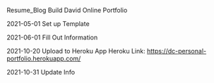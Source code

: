 <!--
 * @Author: BDFD
 * @Date: 2021-10-20 12:23:10
 * @LastEditTime: 2021-11-02 22:05:48
 * @LastEditors: BDFD
 * @Description: In User Settings Edit
 * @FilePath: \Project1.1_David-Online-Portfolio\README.md
-->

Resume_Blog
Build David Online Portfolio

2021-05-01
Set up Template

2021-06-01
Fill Out Information

2021-10-20
Upload to Heroku App
Heroku Link: https://dc-personal-portfolio.herokuapp.com/

2021-10-31
Update Info
